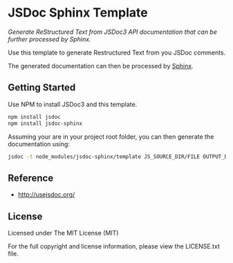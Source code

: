 # JSDoc Sphinx Template

*Generate ReStructured Text from JSDoc3 API documentation that can be further processed by Sphinx.*

Use this template to generate Restructured Text from you JSDoc comments.

The generated documentation can then be
processed by [Sphinx](http://sphinx-doc.org/).

## Getting Started

Use NPM to install JSDoc3 and this template.

```bash
npm install jsdoc
npm install jsdoc-sphinx
```

Assuming your are in your project root folder, you can then generate the documentation using:

```bash
jsdoc -t node_modules/jsdoc-sphinx/template JS_SOURCE_DIR/FILE OUTPUT_DIR
```

## Reference

- http://usejsdoc.org/

## License
Licensed under The MIT License (MIT)

For the full copyright and license information, please view the LICENSE.txt file.
